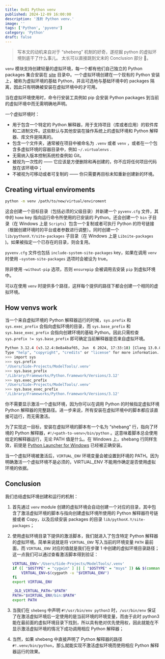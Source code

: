 ```yaml
---
title: 0x01 Python venv
published: 2024-12-09 16:00:00
description: '浅析 Python venv.'
image: ''
tags: ['Python', 'pyvenv']
category: 'Python'
draft: false
---
```


>   写本文的动机来自对于 “shebeng” 机制的好奇，遂挖掘 python 的虚拟环境到底干了什么事儿。 太长可以直接跳到文末的 Conclusion 部分 🙂。

`venv` 模块支持创建轻量的虚拟环境，每一个都有他们自己独立的 Python packages 集合安装在 [site](https://docs.python.org/3/library/site.html#module-site) 目录中。一个虚拟环境创建在一个现有的 Python 安装上，被称为虚拟环境的基础 Python，并且可选地与基础环境中的 packages 隔离，因此只有明确被安装在虚拟环境中的才可用。

当在虚拟环境使用时，命令行安装工具例如 pip 会安装 Python packages 到当前的虚拟环境中而无需明确地声明。

一个虚拟环境时：

-   用于包含一个特定的 Python 解释器，用于支持项目（库或者应用）的软件库和二进制文件。这些默认与其他安装在操作系统上的虚拟环境和 Python 解释器、库文件是隔离的。
-   包含一个文件夹，通常被在项目中被命名为 `.venv` 或者 `venv` ，或者在一个包含多虚拟环境的容器目录中，例如 `~/.virtualenvs` .
-   无需纳入版本控制系统检查例如 Git。
-   被视为一次性的 —— 它应该是方便删除和再创建的，你不应将任何项目代码放在该环境中；
-   不被视为可移动或者可复制的 —— 你只需要再目标未知重新创建新的环境。

## Creating virtual enviroments

```bash
python -m venv /path/to/new/virtual/enviroment
```

这会创建一个目标目录（包括必须的父级目录）并新建一个 `pyvenv.cfg` 文件，其中的 `home` key 指向运行命令所使用的已安装的 Python。还会创建一个 `bin` 子目录（在 Windows 上是 `Scripts`）包含一个复制或者可执行 Python 的符号链接（根据创建环境时的平台或者参数进行调整）。同时创建一个 `lib/pythonX.Y/site-packages` 子目录（在 Windows 上是 `Libsite-packages` )。如果被指定一个已存在的目录，则会复用。

`pyvenv.cfg` 文件也包括 `include-system-site-packages` key，如果在调用 `venv` 时使用 `—system-site-packages` 选项时会被设为 true。

除非使用 `—without-pip` 选项，否则 `ensurepip` 会被调用去安装 `pip` 到虚拟环境中。

可以在使用 `venv` 时提供多个路径，这样每个提供的路径下都会创建一个相同的虚拟环境。

## How venvs work

当一个来自虚拟环境的 Python 解释器运行的时候，`sys.prefix` 和 `sys.exec_prefix` 会指向虚拟环境的目录，而 `sys.base_prefix` 和 `sys.base_exec_prefix` 会指向创建环境的基础 Python。因此只需检查 `sys.prefix != sys.base_prefix` 即可确定当前解释器是否来自虚拟环境。

```bash
Python 3.12.4 (v3.12.4:8e8a4baf65, Jun  6 2024, 17:33:18) [Clang 13.0.0 (clang-1300.0.29.30)] on darwin
Type "help", "copyright", "credits" or "license" for more information.
>>> import sys
>>> sys.prefix
'/Users/Side-Projects/ModelTools/.venv'
>>> sys.base_prefix
'/Library/Frameworks/Python.framework/Versions/3.12'
>>> sys.exec_prefix
'/Users/Side-Projects/ModelTools/.venv'
>>> sys.base_exec_prefix
'/Library/Frameworks/Python.framework/Versions/3.12'
```

你不需要显示激活一个虚拟环境，因为你可以在调用 Python 的时候指定虚拟环境 Python 解释器的完整路径。进一步来说，所有安装在虚拟环境中的脚本都应该直接可运行，而无需激活。

为了实现这一目标，安装在虚拟环境的脚本有一个名为 “shebang” 行，指向了环境的 Python 解释器，`#!/<path-to-venv>/bin/python` 。这意味着脚本总会使用给定的解释器运行，无论 PATH 值是什么。在 Windows 上，shebang 行同样生效，前提是 [Python Launcher for Windows](https://docs.python.org/3/using/windows.html#launcher) 已经被正确安装。

当一个虚拟环境被激活后，`VIRTUAL_ENV` 环境变量会被设置到环境的 PATH。因为明确激活一个虚拟环境不是必须的，VIRTUAL_ENV 不能用作确定是否使用虚拟环境的依据。

## Conclusion

我们总结虚拟环境创建和运行的机制：

1.  首先通过 `venv` module 创建的虚拟环境会自动创建一个对应的目录，其中包含了激活虚拟环境的脚本与指向创建虚拟环境所使用的 Python 解释器符号链接或者 Copy，以及后续安装 packages 的目录 `lib/pythonX.Y/site-packages`；

2.  使用虚拟环境目录下提供的激活脚本，我们就进入了包含特定 Python 解释器的虚拟环境。简单来说就是将 `VIRTUAL_ENV` 写入当前的环境变量 `PATH` 最前面，而 `VIRTUAL_ENV` 对应的值就是我们在步骤 1 中创建的虚拟环境目录路径； 这一点我们可以通过查看激活脚本得到验证：

    ```bash
    VIRTUAL_ENV='/Users/Side-Projects/ModelTools/.venv'
    if ([ "$OSTYPE" = "cygwin" ] || [ "$OSTYPE" = "msys" ]) && $(command -v cygpath &> /dev/null) ; then
        VIRTUAL_ENV=$(cygpath -u "$VIRTUAL_ENV")
    fi
    export VIRTUAL_ENV
    
    _OLD_VIRTUAL_PATH="$PATH"
    PATH="$VIRTUAL_ENV/bin:$PATH"
    export PATH
    ```

3.  当我们在 `shebeng` 中声明 `#!/usr/bin/env python3` 时，`/usr/bin/env` 保证了在激活虚拟环境后一定使用的是当前环境的环境变量，而由于此时 python3 能在最前面的虚拟环境目录下找到，所以具有绝对优先使用权，因此就能在不显示激活虚拟环境的情况下成功调用相应 Python 解释器；

4.  当然，如果 shebeng 中直接声明了 Python 解释器的路径 `#!.venv/bin/python`，那么就能实现不激活虚拟环境而使用相应 Python 解释器运行的效果。